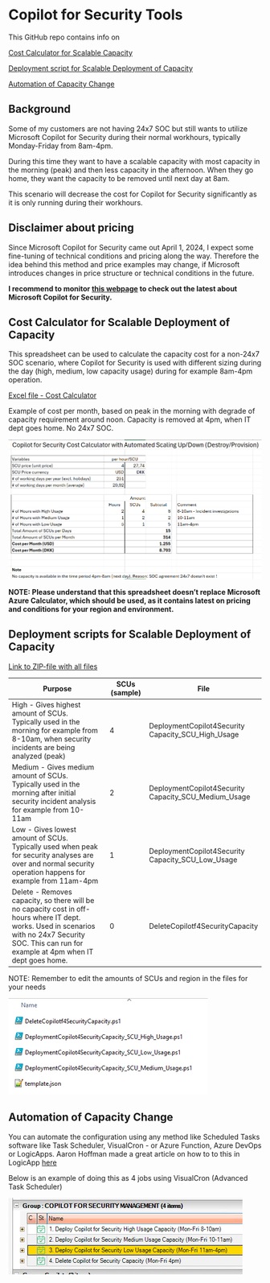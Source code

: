 # Copilot for Security Tools
This GitHub repo contains info on

[Cost Calculator for Scalable Capacity](https://github.com/KnudsenMorten/Copilot4SecurityTools/tree/main#cost-calculator-for-scalable-deployment-of-capacity)

[Deployment script for Scalable Deployment of Capacity](https://github.com/KnudsenMorten/Copilot4SecurityTools/tree/main#deployment-script-for-scalable-deployment-of-capacity)

[Automation of Capacity Change](https://github.com/KnudsenMorten/Copilot4SecurityTools/tree/main#automation-of-capacity-change)



## Background

Some of my customers are not having 24x7 SOC but still wants to utilize Microsoft Copilot for Security during their normal workhours, typically Monday-Friday from 8am-4pm. 

During this time they want to have a scalable capacity with most capacity in the morning (peak) and then less capacity in the afternoon. When they go home, they want the capacity to be removed until next day at 8am. 

This scenario will decrease the cost for Copilot for Security significantly as it is only running during their workhours.



## Disclaimer about pricing

Since Microsoft Copilot for Security came out April 1, 2024, I expect some fine-tuning of technical conditions and pricing along the way. Therefore the idea behind this method and price examples may change, if Microsoft introduces changes in price structure or technical conditions in the future.

**I recommend to monitor [this webpage](https://www.microsoft.com/en-us/security/business/ai-machine-learning/microsoft-copilot-security) to check out the latest about Microsoft Copilot for Security.**



## **Cost Calculator for Scalable Deployment of Capacity**

This spreadsheet can be used to calculate the capacity cost for a non-24x7 SOC scenario, where Copilot for Security is used with different sizing during the day (high, medium, low capacity usage) during for example 8am-4pm operation.

[Excel file - Cost Calculator](https://github.com/KnudsenMorten/Copilot4SecurityTools/raw/main/CostCalculator/Microsoft%20Copilot%20for%20Security%20Cost%20Calculator.xlsx )

Example of cost per month, based on peak in the morning with degrade of capacity requirement around noon. Capacity is removed at 4pm, when IT dept goes home. No 24x7 SOC.

![image-20240405183838900](https://github.com/KnudsenMorten/Copilot4SecurityTools/blob/main/img/image-20240405183838900.png)

**NOTE: Please understand that this spreadsheet doesn’t replace Microsoft Azure Calculator, which should be used, as it contains latest on pricing and conditions for your region and environment.**



## Deployment scripts for Scalable Deployment of Capacity

[Link to ZIP-file with all files](https://github.com/KnudsenMorten/Copilot4SecurityTools/archive/refs/heads/main.zip)

| Purpose                                                      | SCUs (sample) | File                                                        |
| ------------------------------------------------------------ | ------------- | ----------------------------------------------------------- |
| High  - Gives highest amount of SCUs.   <br />Typically used in the morning for example from 8-10am, when  security incidents are being analyzed (peak) | 4             | DeploymentCopilot4Security  <br />Capacity_SCU_High_Usage   |
| Medium - Gives medium amount of SCUs. <br />Typically used in the morning after initial security incident analysis for example from 10-11am | 2             | DeploymentCopilot4Security  <br />Capacity_SCU_Medium_Usage |
| Low - Gives lowest amount of SCUs. <br />Typically used when peak for security analyses are over and normal security operation happens for example from 11am-4pm | 1             | DeploymentCopilot4Security <br />Capacity_SCU_Low_Usage     |
| Delete - Removes capacity, so there will be no capacity cost in off-hours where IT dept. works. Used in scenarios with no 24x7 Security SOC. This can run for example at 4pm when IT dept goes home. | 0             | DeleteCopilotf4SecurityCapacity                             |

NOTE: Remember to edit the amounts of SCUs and region in the files for your needs

![image-20240405185205986](https://github.com/KnudsenMorten/Copilot4SecurityTools/blob/main/img/image-20240405185205986.png)



## Automation of Capacity Change

You can automate the configuration using any method like Scheduled Tasks software like Task Scheduler, VisualCron - or Azure Function, Azure DevOps or LogicApps. Aaron Hoffman made a great article on how to to this in LogicApp [here](https://medium.com/@aaron.hoffmann/scheduling-microsoft-copilot-for-security-capacities-20f4b26f1999)

Below is an example of doing this as 4 jobs using VisualCron (Advanced Task Scheduler)

![image-20240405184741166](https://github.com/KnudsenMorten/Copilot4SecurityTools/blob/main/img/image-20240405184741166.png)

